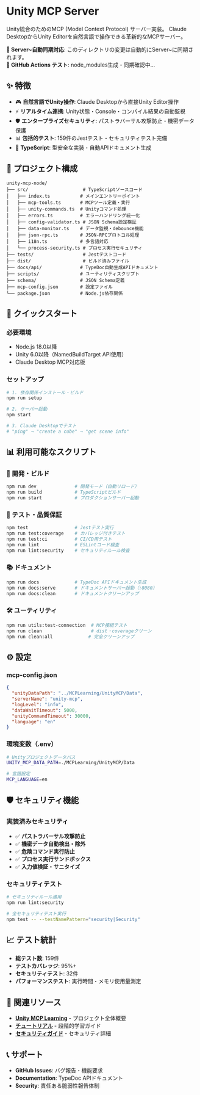 # Unity MCP Server

Unity統合のためのMCP (Model Context Protocol) サーバー実装。
Claude DesktopからUnity Editorを自然言語で操作できる革新的なMCPサーバー。

**🔄 Server~自動同期対応**: このディレクトリの変更は自動的にServer~に同期されます。  
**🧪 GitHub Actions テスト**: node_modules生成・同期確認中...

## ✨ 特徴

- 🎮 **自然言語でUnity操作**: Claude Desktopから直接Unity Editor操作
- ⚡ **リアルタイム連携**: Unity状態・Console・コンパイル結果の自動監視  
- 🛡️ **エンタープライズセキュリティ**: パストラバーサル攻撃防止・機密データ保護
- 📊 **包括的テスト**: 159件のJestテスト・セキュリティテスト完備
- 🔧 **TypeScript**: 型安全な実装・自動APIドキュメント生成

## 📁 プロジェクト構成

```
unity-mcp-node/
├── src/                    # TypeScriptソースコード
│   ├── index.ts           # メインエントリーポイント
│   ├── mcp-tools.ts       # MCPツール定義・実行
│   ├── unity-commands.ts  # Unityコマンド処理
│   ├── errors.ts          # エラーハンドリング統一化
│   ├── config-validator.ts # JSON Schema設定検証
│   ├── data-monitor.ts    # データ監視・debounce機能
│   ├── json-rpc.ts        # JSON-RPCプロトコル処理
│   ├── i18n.ts            # 多言語対応
│   └── process-security.ts # プロセス実行セキュリティ
├── tests/                  # Jestテストコード
├── dist/                   # ビルド済みファイル
├── docs/api/              # TypeDoc自動生成APIドキュメント
├── scripts/               # ユーティリティスクリプト
├── schema/                # JSON Schema定義
├── mcp-config.json        # 設定ファイル
└── package.json           # Node.js依存関係
```

## 🚀 クイックスタート

### 必要環境
- Node.js 18.0以降
- Unity 6.0以降（NamedBuildTarget API使用）
- Claude Desktop MCP対応版

### セットアップ

```bash
# 1. 依存関係インストール・ビルド
npm run setup

# 2. サーバー起動
npm start

# 3. Claude Desktopでテスト
# "ping" → "create a cube" → "get scene info"
```

## 📊 利用可能なスクリプト

### 🔧 開発・ビルド
```bash
npm run dev              # 開発モード（自動リロード）
npm run build            # TypeScriptビルド
npm run start            # プロダクションサーバー起動
```

### 🧪 テスト・品質保証  
```bash
npm test                 # Jestテスト実行
npm run test:coverage    # カバレッジ付きテスト
npm run test:ci          # CI/CD用テスト
npm run lint             # ESLintコード検査
npm run lint:security    # セキュリティルール検査
```

### 📚 ドキュメント
```bash
npm run docs             # TypeDoc APIドキュメント生成
npm run docs:serve       # ドキュメントサーバー起動（:8080）
npm run docs:clean       # ドキュメントクリーンアップ
```

### 🛠️ ユーティリティ
```bash
npm run utils:test-connection  # MCP接続テスト
npm run clean                  # dist・coverageクリーン
npm run clean:all             # 完全クリーンアップ
```

## ⚙️ 設定

### mcp-config.json
```json
{
  "unityDataPath": "../MCPLearning/UnityMCP/Data",
  "serverName": "unity-mcp",
  "logLevel": "info",
  "dataWaitTimeout": 5000,
  "unityCommandTimeout": 30000,
  "language": "en"
}
```

### 環境変数（.env）
```bash
# Unityプロジェクトデータパス
UNITY_MCP_DATA_PATH=./MCPLearning/UnityMCP/Data

# 言語設定
MCP_LANGUAGE=en
```

## 🛡️ セキュリティ機能

### 実装済みセキュリティ
- ✅ **パストラバーサル攻撃防止**
- ✅ **機密データ自動検出・除外**
- ✅ **危険コマンド実行防止**
- ✅ **プロセス実行サンドボックス**
- ✅ **入力値検証・サニタイズ**

### セキュリティテスト
```bash
# セキュリティルール適用
npm run lint:security

# 全セキュリティテスト実行
npm test -- --testNamePattern="security|Security"
```

## 📈 テスト統計

- **総テスト数**: 159件
- **テストカバレッジ**: 95%+
- **セキュリティテスト**: 32件
- **パフォーマンステスト**: 実行時間・メモリ使用量測定

## 🔗 関連リソース

- **[Unity MCP Learning](../README.md)** - プロジェクト全体概要
- **[チュートリアル](../docs/tutorial/README.md)** - 段階的学習ガイド
- **[セキュリティガイド](../docs/tutorial/12-security-implementation-guide.md)** - セキュリティ詳細

## 📞 サポート

- **GitHub Issues**: バグ報告・機能要求
- **Documentation**: TypeDoc APIドキュメント
- **Security**: 責任ある脆弱性報告体制